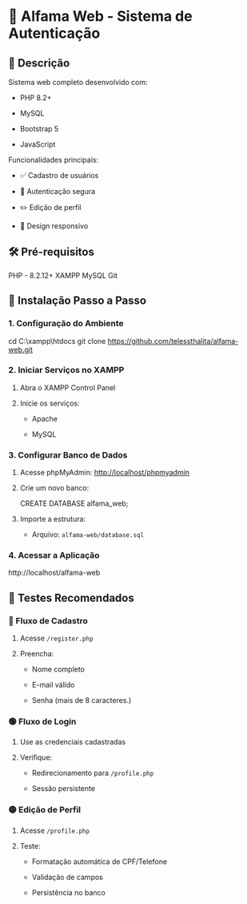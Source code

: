 
# 🍦 Alfama Web - Sistema de Autenticação

## 📝 Descrição

Sistema web completo desenvolvido com:

-   PHP 8.2+
    
-   MySQL
    
-   Bootstrap 5
    
-   JavaScript 
    

Funcionalidades principais:

-   ✅ Cadastro de usuários
    
-   🔐 Autenticação segura
    
-   ✏️ Edição de perfil
    
-   📲 Design responsivo
    

## 🛠️ Pré-requisitos

PHP - 8.2.12+
XAMPP
MySQL
Git

## 🚀 Instalação Passo a Passo

### 1. Configuração do Ambiente
cd C:\xampp\htdocs
git clone https://github.com/telessthalita/alfama-web.git

### 2. Iniciar Serviços no XAMPP

1.  Abra o XAMPP Control Panel
    
2.  Inicie os serviços:
    
    -   Apache
        
    -   MySQL
        

### 3. Configurar Banco de Dados

1.  Acesse phpMyAdmin:  [http://localhost/phpmyadmin](http://localhost/phpmyadmin)
    
2.  Crie um novo banco:
        
    CREATE DATABASE alfama_web;
    
3.  Importe a estrutura:
    
    -   Arquivo:  `alfama-web/database.sql`
        
### 4. Acessar a Aplicação
http://localhost/alfama-web

## 🧪 Testes Recomendados

### 🔵 Fluxo de Cadastro

1.  Acesse  `/register.php`
    
2.  Preencha:
    
    -   Nome completo
        
    -   E-mail válido
        
    -   Senha (mais de 8 caracteres.)           

### 🟢 Fluxo de Login

1.  Use as credenciais cadastradas
    
2.  Verifique:
    
    -   Redirecionamento para  `/profile.php`
        
    -   Sessão persistente
        

### 🟡 Edição de Perfil

1.  Acesse  `/profile.php`
    
2.  Teste:
    
    -   Formatação automática de CPF/Telefone
        
    -   Validação de campos
        
    -   Persistência no banco
